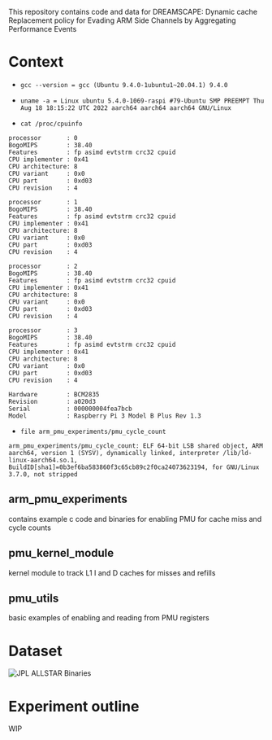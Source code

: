 This repository contains code and data for DREAMSCAPE: Dynamic cache Replacement policy for Evading ARM Side Channels by Aggregating Performance Events

# Context
- `gcc --version = gcc (Ubuntu 9.4.0-1ubuntu1~20.04.1) 9.4.0`

- `uname -a = Linux ubuntu 5.4.0-1069-raspi #79-Ubuntu SMP PREEMPT Thu Aug 18 18:15:22 UTC 2022 aarch64 aarch64 aarch64 GNU/Linux`

- `cat /proc/cpuinfo`
```
processor       : 0
BogoMIPS        : 38.40
Features        : fp asimd evtstrm crc32 cpuid
CPU implementer : 0x41
CPU architecture: 8
CPU variant     : 0x0
CPU part        : 0xd03
CPU revision    : 4

processor       : 1
BogoMIPS        : 38.40
Features        : fp asimd evtstrm crc32 cpuid
CPU implementer : 0x41
CPU architecture: 8
CPU variant     : 0x0
CPU part        : 0xd03
CPU revision    : 4

processor       : 2
BogoMIPS        : 38.40
Features        : fp asimd evtstrm crc32 cpuid
CPU implementer : 0x41
CPU architecture: 8
CPU variant     : 0x0
CPU part        : 0xd03
CPU revision    : 4

processor       : 3
BogoMIPS        : 38.40
Features        : fp asimd evtstrm crc32 cpuid
CPU implementer : 0x41
CPU architecture: 8
CPU variant     : 0x0
CPU part        : 0xd03
CPU revision    : 4

Hardware        : BCM2835
Revision        : a020d3
Serial          : 000000004fea7bcb
Model           : Raspberry Pi 3 Model B Plus Rev 1.3
```

- `file arm_pmu_experiments/pmu_cycle_count`
```
arm_pmu_experiments/pmu_cycle_count: ELF 64-bit LSB shared object, ARM aarch64, version 1 (SYSV), dynamically linked, interpreter /lib/ld-linux-aarch64.so.1, BuildID[sha1]=0b3ef6ba583860f3c65cb89c2f0ca24073623194, for GNU/Linux 3.7.0, not stripped
```

## arm_pmu_experiments
contains example c code and binaries for enabling PMU for cache miss and cycle counts

## pmu_kernel_module
kernel module to track L1 I and D caches for misses and refills

## pmu_utils
basic examples of enabling and reading from PMU registers

# Dataset
![JPL ALLSTAR Binaries](https://allstar.jhuapl.edu/)

# Experiment outline
WIP